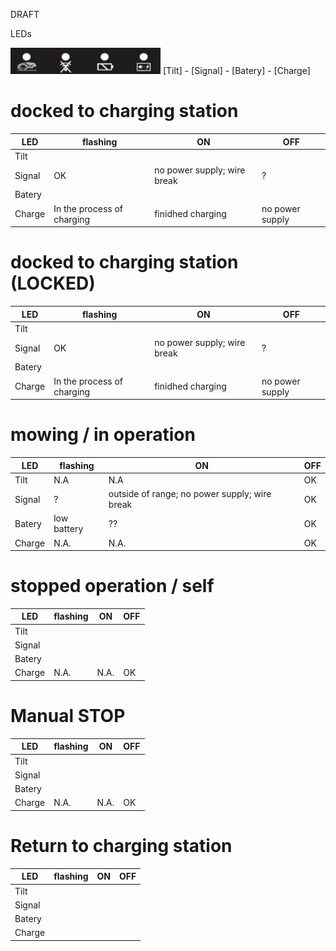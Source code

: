 DRAFT

LEDs

<img src=https://github.com/weinzmi/mowZILLA/blob/master/images/Cockpit_schematic_.zone1_indicatorsPNG.PNG width="240">
[Tilt] - [Signal] - [Batery] - [Charge]

# docked to charging station

| LED     | flashing                  | ON               | OFF  | 
|---------|---------------------------|------------------|-----|
| Tilt    |                           |                  |     |
| Signal  | OK                        | no power supply; wire break  |  ?  |
| Batery  |                           |                  |     |
| Charge  | In the process of charging| finidhed charging| no power supply|

# docked to charging station (LOCKED)

| LED     | flashing                  | ON               | OFF  | 
|---------|---------------------------|------------------|-----|
| Tilt    |                           |                  |     |
| Signal  | OK                        | no power supply; wire break  |  ?  |
| Batery  |                           |                  |     |
| Charge  | In the process of charging| finidhed charging| no power supply|

# mowing / in operation

| LED     | flashing                  | ON               | OFF  | 
|---------|---------------------------|------------------|-----|
| Tilt    |         N.A               |         N.A      |  OK |
| Signal  | ?                         | outside of range; no power supply; wire break | OK  |
| Batery  | low battery               |    ??            | OK  |
| Charge  | N.A.                      | N.A.             | OK  |


# stopped operation / self

| LED     | flashing                  | ON               | OFF  | 
|---------|---------------------------|------------------|-----|
| Tilt    |                           |                  |     |
| Signal  |                           |                  |     |
| Batery  |                           |                  |     |
| Charge  | N.A.                      | N.A.             | OK  |

# Manual STOP

| LED     | flashing                  | ON               | OFF  | 
|---------|---------------------------|------------------|-----|
| Tilt    |                           |                  |     |
| Signal  |                           |                  |     |
| Batery  |                           |                  |     |
| Charge  | N.A.                      | N.A.             | OK  |

# Return to charging station

| LED     | flashing                  | ON               | OFF  | 
|---------|---------------------------|------------------|-----|
| Tilt    |                           |                  |     |
| Signal  |                           |                  |     |
| Batery  |                           |                  |     |
| Charge  |                           |                  |     |



